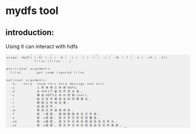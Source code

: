 <!--
 * @Description: Introduction to mydfs
 * @Author: Chengwei Luo
 * @Date: 2019-10-14 19:25:33
 * @LastEditTime: 2019-10-14 19:26:11
 * @LastEditors: Please set LastEditors
 -->
# mydfs tool

## introduction:

Using it can interact with hdfs

![help](help.png)